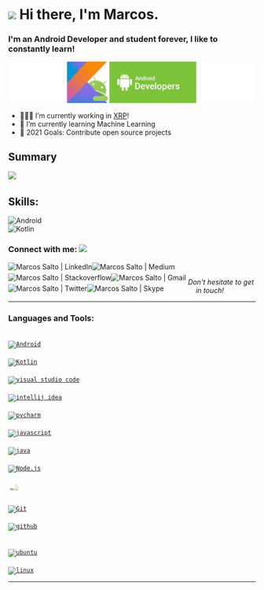 # <img src="https://github.com/blackcater/blackcater/raw/master/images/Hi.gif" height="32" /> Hi there, I'm Marcos. 

### I'm an Android Developer and student forever, I like to constantly learn!

![](./img/banner.jpg)

- 👨🏾‍💻 I’m currently working in [XRP](https://www.xrp.net)!
- 🤖 I’m currently learning Machine Learning
- 🎯 2021 Goals: Contribute open source projects


## Summary

<div><a href="https://github.com/anuraghazra/github-readme-stats">
  <img src="https://github-readme-stats.vercel.app/api?username=marcossalto&count_private=true&show_icons=true&theme=gruvbox" />
</a></div>

## Skills:

![Android](https://img.shields.io/badge/Android-3DDC84?style=for-the-badge&logo=android&logoColor=white&labelColor=101010)</br>
![Kotlin](https://img.shields.io/badge/Kotlin-0095D5?style=for-the-badge&logo=kotlin&logoColor=white&labelColor=101010)</br>


### Connect with me: <img src="https://media.giphy.com/media/LnQjpWaON8nhr21vNW/giphy.gif" height="32">


[<img align="left" alt="Marcos Salto | LinkedIn" height="22px" src="https://cdn.jsdelivr.net/npm/simple-icons@v3/icons/linkedin.svg" />][linkedin]
[<img align="left" alt="Marcos Salto | Medium" height="22px" src="https://cdn.jsdelivr.net/npm/simple-icons@v3/icons/medium.svg" />][medium]
[<img align="left" alt="Marcos Salto | Stackoverflow" height="22px" src="https://cdn.jsdelivr.net/npm/simple-icons@v3/icons/stackoverflow.svg" />][stackoverflow]
[<img align="left" alt="Marcos Salto | Gmail" height="22px" src="https://cdn.jsdelivr.net/npm/simple-icons@v3/icons/gmail.svg" />][gmail]
[<img align="left" alt="Marcos Salto | Twitter" height="22px" src="https://cdn.jsdelivr.net/npm/simple-icons@v3/icons/twitter.svg" />][twitter]
[<img align="left" alt="Marcos Salto | Skype" height="22px" src="https://cdn.jsdelivr.net/npm/simple-icons@v3/icons/skype.svg" />][skype]


<br />

<p align=center>
<em>Don't hesitate to get in touch!</em>
</p>

---

### Languages and Tools:

[<code>
<img alt="Android" width="26px" src="https://img.icons8.com/color/48/000000/android-os.png" />
</code>](https://www.android.com/)
[<code>
<img alt="Kotlin" width="26px" src="https://img.icons8.com/color/48/000000/kotlin.png" />
</code>](https://kotlinlang.org/)
[<code>
<img alt="visual studio code" width="26px" src="https://img.icons8.com/fluent/240/000000/visual-studio-code-2019.png" />
</code>](https://code.visualstudio.com/)
[<code>
<img alt="intellij idea" width="26px" src="https://img.icons8.com/color/240/000000/intellij-idea.png" />
</code>](https://www.jetbrains.com/idea/)
[<code>
<img alt="pycharm" width="26px" src="https://img.icons8.com/color/240/000000/pycharm.png" />
</code>](https://www.jetbrains.com/pycharm/)
[<code>
<img alt="javascript" width="26px" src="https://img.icons8.com/color/240/000000/javascript.png" />
</code>](https://developer.mozilla.org/en-US/docs/Web/JavaScript)
[<code>
<img alt="java" width="26px" src="https://img.icons8.com/color/240/000000/java-coffee-cup-logo.png">
</code>](https://docs.oracle.com/en/java/)
[<code>
<img alt="Node.js" width="26px" src="https://img.icons8.com/color/240/000000/nodejs.png">
</code>](https://nodejs.org/en/)
[<code>
<img alt="MySQL" width="26px" src="https://raw.githubusercontent.com/github/explore/80688e429a7d4ef2fca1e82350fe8e3517d3494d/topics/mysql/mysql.png">
</code>](https://dev.mysql.com/)
[<code>
<img alt="Git" width="26px" src="https://img.icons8.com/color/240/000000/git.png">
</code>](https://git-scm.com/)
[<code>
<img alt="github" width="26px" src="https://img.icons8.com/ios-glyphs/240/000000/github.png">
</code>](https://github.com/)
<br />
[<code>
<img alt="ubuntu" width="26px" src="https://img.icons8.com/color/96/000000/ubuntu--v1.png">
</code>](https://ubuntu.com/)
[<code>
<img alt="linux" width="26px" src="https://img.icons8.com/color/96/000000/linux.png">
</code>](https://www.kernel.org/)

---

[linkedin]: https://www.linkedin.com/in/marcos-salto/
[gmail]: mailto:marcosasalto@gmail.com
[medium]: https://medium.com/@marcosasalto
[twitter]: https://twitter.com/marcosasalto
[skype]: https://join.skype.com/invite/marcosasalto
[stackoverflow]: https://es.stackoverflow.com/users/209106/marcos-salto